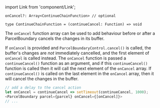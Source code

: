 import Link from 'component/Link';

```flow
onCancel?: Array<ContinueChainFunction> // optional

type ContinueChainFunction = (continueCancel: Function) => void
```

The `onCancel` function array can be used to add behaviour before or after a ParcelBoundary cancels the changes in its buffer.

If `onCancel` is provided and `ParcelBoundaryControl.cancel()` is called, the buffer's changes are *not* immediately cancelled, and the first element of `onCancel` is called instead. The `onCancel` function is passed a `continueCancel()` function as an argument, and if this `continueCancel()` function is called then it will call the next element of the `onCancel` array. If `continueCancel()` is called on the last element in the `onCancel` array, then it will cancel the changes in the buffer.

```js
// add a delay to the cancel action
let onCancel = continueCancel => setTimeout(continueCancel, 1000);
<ParcelBoundary parcel={parcel} onCancel={[onCancel]}>
// ...
```
